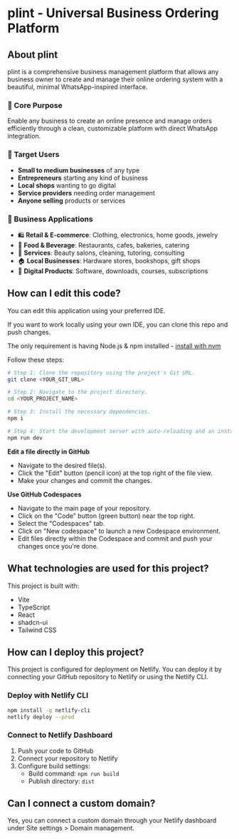 # plint - Universal Business Ordering Platform

## About plint

plint is a comprehensive business management platform that allows any business owner to create and manage their online ordering system with a beautiful, minimal WhatsApp-inspired interface.

### 🏪 Core Purpose
Enable any business to create an online presence and manage orders efficiently through a clean, customizable platform with direct WhatsApp integration.

### 👥 Target Users
- **Small to medium businesses** of any type
- **Entrepreneurs** starting any kind of business  
- **Local shops** wanting to go digital
- **Service providers** needing order management
- **Anyone selling** products or services

### 💼 Business Applications
- 🛍️ **Retail & E-commerce**: Clothing, electronics, home goods, jewelry
- 🍕 **Food & Beverage**: Restaurants, cafes, bakeries, catering
- 🎨 **Services**: Beauty salons, cleaning, tutoring, consulting
- 🏠 **Local Businesses**: Hardware stores, bookshops, gift shops
- 📱 **Digital Products**: Software, downloads, courses, subscriptions

## How can I edit this code?

You can edit this application using your preferred IDE.

If you want to work locally using your own IDE, you can clone this repo and push changes.

The only requirement is having Node.js & npm installed - [install with nvm](https://github.com/nvm-sh/nvm#installing-and-updating)

Follow these steps:

```sh
# Step 1: Clone the repository using the project's Git URL.
git clone <YOUR_GIT_URL>

# Step 2: Navigate to the project directory.
cd <YOUR_PROJECT_NAME>

# Step 3: Install the necessary dependencies.
npm i

# Step 4: Start the development server with auto-reloading and an instant preview.
npm run dev
```

**Edit a file directly in GitHub**

- Navigate to the desired file(s).
- Click the "Edit" button (pencil icon) at the top right of the file view.
- Make your changes and commit the changes.

**Use GitHub Codespaces**

- Navigate to the main page of your repository.
- Click on the "Code" button (green button) near the top right.
- Select the "Codespaces" tab.
- Click on "New codespace" to launch a new Codespace environment.
- Edit files directly within the Codespace and commit and push your changes once you're done.

## What technologies are used for this project?

This project is built with:

- Vite
- TypeScript
- React
- shadcn-ui
- Tailwind CSS

## How can I deploy this project?

This project is configured for deployment on Netlify. You can deploy it by connecting your GitHub repository to Netlify or using the Netlify CLI.

### Deploy with Netlify CLI
```sh
npm install -g netlify-cli
netlify deploy --prod
```

### Connect to Netlify Dashboard
1. Push your code to GitHub
2. Connect your repository to Netlify
3. Configure build settings:
   - Build command: `npm run build`
   - Publish directory: `dist`

## Can I connect a custom domain?

Yes, you can connect a custom domain through your Netlify dashboard under Site settings > Domain management.
